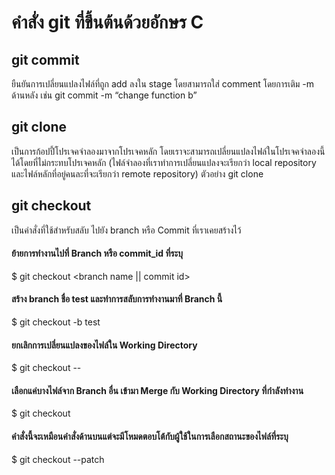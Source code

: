 # คำสั่ง git ที่ขึ้นต้นด้วยอักษร C
## git commit
ยืนยันการเปลี่ยนแปลงไฟล์ที่ถูก add ลงใน stage โดยสามารถใส่ comment โดยการเติม -m ด้านหลัง เช่น
git commit -m “change function b”
## git clone
เป็นการก้อปปี้โปรเจคจำลองมาจากโปรเจคหลัก โดยเราจะสามารถเปลี่ยนแปลงไฟล์ในโปรเจคจำลองนี้ได้โดยที่ไม่กระทบโปรเจคหลัก (ไฟล์จำลองที่เราทำการเปลี่ยนแปลงจะเรียกว่า local repository และไฟล์หลักที่อยู่คนละที่จะเรียกว่า remote repository) 
ตัวอย่าง git clone
## git checkout 
เป็นคำสั่งที่ใช้สำหรับสลับ ไปยัง branch หรือ Commit ที่เราเคยสร้างไว้
#### ย้ายการทำงานไปที่ Branch หรือ commit_id ที่ระบุ 
$ git checkout <branch name || commit id> 

#### สร้าง branch ชื่อ test และทำการสลับการทำงานมาที่ Branch นี้
$ git checkout -b test

####  ยกเลิกการเปลี่ยนแปลงของไฟล์ใน Working Directory
$ git checkout -- <file name>

#### เลือกแค่บางไฟล์จาก Branch อื่น เข้ามา Merge กับ Working Directory ที่กำลังทำงาน
$ git checkout <branch name> <file name>

#### คำสั่งนี้จะเหมือนคำสั่งด้านบนแต่จะมีโหมดตอบโต้กับผู้ใช้ในการเลือกสถานะของไฟล์ที่ระบุ
$ git checkout --patch <branch name> <file name>
